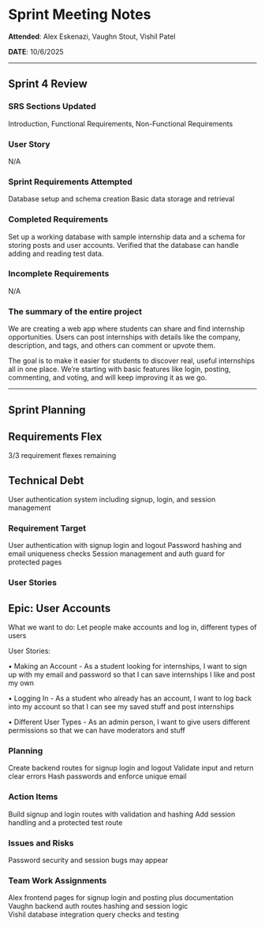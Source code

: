 # Sprint Meeting Notes

**Attended**: Alex Eskenazi, Vaughn Stout, Vishil Patel

**DATE**: 10/6/2025

***

## Sprint 4 Review

### SRS Sections Updated

Introduction, Functional Requirements, Non-Functional Requirements

### User Story

N/A

### Sprint Requirements Attempted

Database setup and schema creation
Basic data storage and retrieval

### Completed Requirements

Set up a working database with sample internship data and a schema for storing posts and user accounts. Verified that the database can handle adding and reading test data.

### Incomplete Requirements

N/A

### The summary of the entire project

We are creating a web app where students can share and find internship opportunities. Users can post internships with details like the company, description, and tags, and others can comment or upvote them.

The goal is to make it easier for students to discover real, useful internships all in one place. We’re starting with basic features like login, posting, commenting, and voting, and will keep improving it as we go.

***

## Sprint Planning

## Requirements Flex

3/3 requirement flexes remaining

## Technical Debt

User authentication system including signup, login, and session management

### Requirement Target

User authentication with signup login and logout
Password hashing and email uniqueness checks
Session management and auth guard for protected pages

### User Stories

## Epic: User Accounts
What we want to do: Let people make accounts and log in, different types of users

User Stories:

•⁠  ⁠Making an Account -  As a student looking for internships, I want to sign up with my email and password so that I can save internships I like and post my own

•⁠  ⁠Logging In -  As a student who already has an account, I want to log back into my account so that I can see my saved stuff and post internships

•⁠  ⁠Different User Types -  As an admin person, I want to give users different permissions so that we can have moderators and stuff


### Planning

Create backend routes for signup login and logout
Validate input and return clear errors
Hash passwords and enforce unique email

### Action Items

Build signup and login routes with validation and hashing
Add session handling and a protected test route

### Issues and Risks

Password security and session bugs may appear

### Team Work Assignments


Alex frontend pages for signup login and posting plus documentation\
Vaughn backend auth routes hashing and session logic\
Vishil database integration query checks and testing
